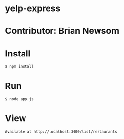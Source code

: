 # yelp-express
# Contributor: Brian Newsom

# Install

    $ npm install


# Run

    $ node app.js

# View
    Available at http://localhost:3000/list/restaurants
